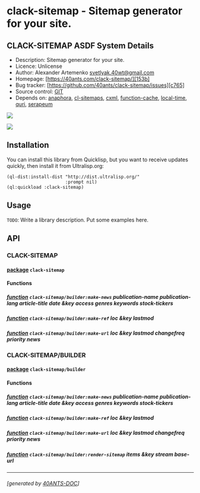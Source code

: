 <a id="x-28CLACK-SITEMAP-DOCS-2FINDEX-3A-40README-2040ANTS-DOC-2FLOCATIVES-3ASECTION-29"></a>

# clack-sitemap - Sitemap generator for your site.

<a id="clack-sitemap-asdf-system-details"></a>

## CLACK-SITEMAP ASDF System Details

* Description: Sitemap generator for your site.
* Licence: Unlicense
* Author: Alexander Artemenko <svetlyak.40wt@gmail.com>
* Homepage: [https://40ants.com/clack-sitemap/][153b]
* Bug tracker: [https://github.com/40ants/clack-sitemap/issues][c765]
* Source control: [GIT][ea7f]
* Depends on: [anaphora][c9ae], [cl-sitemaps][dfc0], [cxml][6303], [function-cache][c2b5], [local-time][46a1], [quri][2103], [serapeum][c41d]

[![](https://github-actions.40ants.com/40ants/clack-sitemap/matrix.svg?only=ci.run-tests)][2869]

![](http://quickdocs.org/badge/clack-sitemap.svg)

<a id="x-28CLACK-SITEMAP-DOCS-2FINDEX-3A-3A-40INSTALLATION-2040ANTS-DOC-2FLOCATIVES-3ASECTION-29"></a>

## Installation

You can install this library from Quicklisp, but you want to receive updates quickly, then install it from Ultralisp.org:

```
(ql-dist:install-dist "http://dist.ultralisp.org/"
                      :prompt nil)
(ql:quickload :clack-sitemap)
```
<a id="x-28CLACK-SITEMAP-DOCS-2FINDEX-3A-3A-40USAGE-2040ANTS-DOC-2FLOCATIVES-3ASECTION-29"></a>

## Usage

`TODO`: Write a library description. Put some examples here.

<a id="x-28CLACK-SITEMAP-DOCS-2FINDEX-3A-3A-40API-2040ANTS-DOC-2FLOCATIVES-3ASECTION-29"></a>

## API

<a id="x-28CLACK-SITEMAP-DOCS-2FINDEX-3A-3A-40CLACK-SITEMAP-3FPACKAGE-2040ANTS-DOC-2FLOCATIVES-3ASECTION-29"></a>

### CLACK-SITEMAP

<a id="x-28-23A-28-2813-29-20BASE-CHAR-20-2E-20-22CLACK-SITEMAP-22-29-20PACKAGE-29"></a>

#### [package](e57b) `clack-sitemap`

<a id="x-28CLACK-SITEMAP-DOCS-2FINDEX-3A-3A-7C-40CLACK-SITEMAP-3FFunctions-SECTION-7C-2040ANTS-DOC-2FLOCATIVES-3ASECTION-29"></a>

#### Functions

<a id="x-28CLACK-SITEMAP-2FBUILDER-3AMAKE-NEWS-20FUNCTION-29"></a>

##### [function](8277) `clack-sitemap/builder:make-news` publication-name publication-lang article-title date &key access genres keywords stock-tickers

<a id="x-28CLACK-SITEMAP-2FBUILDER-3AMAKE-REF-20FUNCTION-29"></a>

##### [function](2b8f) `clack-sitemap/builder:make-ref` loc &key lastmod

<a id="x-28CLACK-SITEMAP-2FBUILDER-3AMAKE-URL-20FUNCTION-29"></a>

##### [function](abef) `clack-sitemap/builder:make-url` loc &key lastmod changefreq priority news

<a id="x-28CLACK-SITEMAP-DOCS-2FINDEX-3A-3A-40CLACK-SITEMAP-2FBUILDER-3FPACKAGE-2040ANTS-DOC-2FLOCATIVES-3ASECTION-29"></a>

### CLACK-SITEMAP/BUILDER

<a id="x-28-23A-28-2821-29-20BASE-CHAR-20-2E-20-22CLACK-SITEMAP-2FBUILDER-22-29-20PACKAGE-29"></a>

#### [package](9dcc) `clack-sitemap/builder`

<a id="x-28CLACK-SITEMAP-DOCS-2FINDEX-3A-3A-7C-40CLACK-SITEMAP-2FBUILDER-3FFunctions-SECTION-7C-2040ANTS-DOC-2FLOCATIVES-3ASECTION-29"></a>

#### Functions

<a id="x-28CLACK-SITEMAP-2FBUILDER-3AMAKE-NEWS-20FUNCTION-29"></a>

##### [function](8277) `clack-sitemap/builder:make-news` publication-name publication-lang article-title date &key access genres keywords stock-tickers

<a id="x-28CLACK-SITEMAP-2FBUILDER-3AMAKE-REF-20FUNCTION-29"></a>

##### [function](2b8f) `clack-sitemap/builder:make-ref` loc &key lastmod

<a id="x-28CLACK-SITEMAP-2FBUILDER-3AMAKE-URL-20FUNCTION-29"></a>

##### [function](abef) `clack-sitemap/builder:make-url` loc &key lastmod changefreq priority news

<a id="x-28CLACK-SITEMAP-2FBUILDER-3ARENDER-SITEMAP-20FUNCTION-29"></a>

##### [function](a7ab) `clack-sitemap/builder:render-sitemap` items &key stream base-url


[153b]: https://40ants.com/clack-sitemap/
[ea7f]: https://github.com/40ants/clack-sitemap
[2869]: https://github.com/40ants/clack-sitemap/actions
[9dcc]: https://github.com/40ants/clack-sitemap/blob/b0b9fc1a62b8e8d0932b195f5e52d68f0ffaaaad/src/builder.lisp#L1
[a7ab]: https://github.com/40ants/clack-sitemap/blob/b0b9fc1a62b8e8d0932b195f5e52d68f0ffaaaad/src/builder.lisp#L214
[abef]: https://github.com/40ants/clack-sitemap/blob/b0b9fc1a62b8e8d0932b195f5e52d68f0ffaaaad/src/builder.lisp#L65
[2b8f]: https://github.com/40ants/clack-sitemap/blob/b0b9fc1a62b8e8d0932b195f5e52d68f0ffaaaad/src/builder.lisp#L79
[8277]: https://github.com/40ants/clack-sitemap/blob/b0b9fc1a62b8e8d0932b195f5e52d68f0ffaaaad/src/builder.lisp#L95
[e57b]: https://github.com/40ants/clack-sitemap/blob/b0b9fc1a62b8e8d0932b195f5e52d68f0ffaaaad/src/core.lisp#L1
[c765]: https://github.com/40ants/clack-sitemap/issues
[c9ae]: https://quickdocs.org/anaphora
[dfc0]: https://quickdocs.org/cl-sitemaps
[6303]: https://quickdocs.org/cxml
[c2b5]: https://quickdocs.org/function-cache
[46a1]: https://quickdocs.org/local-time
[2103]: https://quickdocs.org/quri
[c41d]: https://quickdocs.org/serapeum

* * *
###### [generated by [40ANTS-DOC](https://40ants.com/doc/)]
